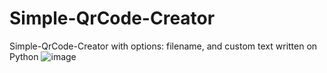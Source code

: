 # Simple-QrCode-Creator
Simple-QrCode-Creator with options: filename, and custom text written on Python
![image](https://user-images.githubusercontent.com/83592338/226181863-d3ef2bb5-b743-4a81-a6ed-61777430d91e.png)

